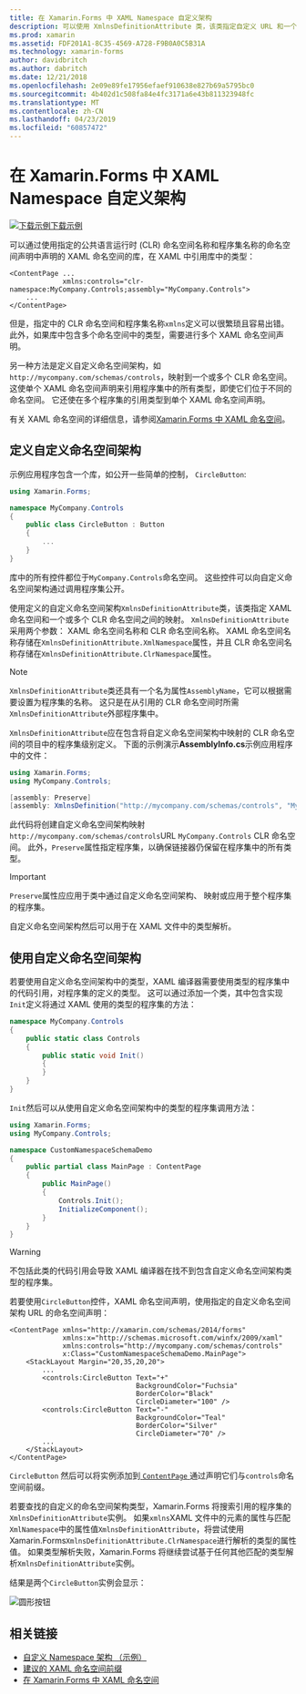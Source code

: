 ```yaml
---
title: 在 Xamarin.Forms 中 XAML Namespace 自定义架构
description: 可以使用 XmlnsDefinitionAttribute 类，该类指定自定义 URL 和一个或多个 CLR 命名空间之间的映射定义 XAML 自定义命名空间架构。 然后可以在 XAML 命名空间声明中使用自定义命名空间架构。
ms.prod: xamarin
ms.assetid: FDF201A1-8C35-4569-A728-F9B0A0C5B31A
ms.technology: xamarin-forms
author: davidbritch
ms.author: dabritch
ms.date: 12/21/2018
ms.openlocfilehash: 2e09e89fe17956efaef910638e827b69a5795bc0
ms.sourcegitcommit: 4b402d1c508fa84e4fc3171a6e43b811323948fc
ms.translationtype: MT
ms.contentlocale: zh-CN
ms.lasthandoff: 04/23/2019
ms.locfileid: "60857472"
---
```

# <a name="xaml-custom-namespace-schemas-in-xamarinforms"></a>在 Xamarin.Forms 中 XAML Namespace 自定义架构

[![下载示例](~/media/shared/download.png)下载示例](https://developer.xamarin.com/samples/xamarin-forms/XAML/CustomNamespaceSchemas/)

可以通过使用指定的公共语言运行时 (CLR) 命名空间名称和程序集名称的命名空间声明中声明的 XAML 命名空间的库，在 XAML 中引用库中的类型：

```xaml
<ContentPage ...
             xmlns:controls="clr-namespace:MyCompany.Controls;assembly="MyCompany.Controls">
    ...
</ContentPage>
```

但是，指定中的 CLR 命名空间和程序集名称`xmlns`定义可以很繁琐且容易出错。 此外，如果库中包含多个命名空间中的类型，需要进行多个 XAML 命名空间声明。

另一种方法是定义自定义命名空间架构，如`http://mycompany.com/schemas/controls`，映射到一个或多个 CLR 命名空间。 这使单个 XAML 命名空间声明来引用程序集中的所有类型，即使它们位于不同的命名空间。 它还使在多个程序集的引用类型到单个 XAML 命名空间声明。

有关 XAML 命名空间的详细信息，请参阅[Xamarin.Forms 中 XAML 命名空间](namespaces.md)。

## <a name="defining-a-custom-namespace-schema"></a>定义自定义命名空间架构

示例应用程序包含一个库，如公开一些简单的控制， `CircleButton`:

```csharp
using Xamarin.Forms;

namespace MyCompany.Controls
{
    public class CircleButton : Button
    {
        ...
    }
}
```

库中的所有控件都位于`MyCompany.Controls`命名空间。 这些控件可以向自定义命名空间架构通过调用程序集公开。

使用定义的自定义命名空间架构`XmlnsDefinitionAttribute`类，该类指定 XAML 命名空间和一个或多个 CLR 命名空间之间的映射。 `XmlnsDefinitionAttribute`采用两个参数： XAML 命名空间名称和 CLR 命名空间名称。 XAML 命名空间名称存储在`XmlnsDefinitionAttribute.XmlNamespace`属性，并且 CLR 命名空间名称存储在`XmlnsDefinitionAttribute.ClrNamespace`属性。

> [!NOTE]
> `XmlnsDefinitionAttribute`类还具有一个名为属性`AssemblyName`，它可以根据需要设置为程序集的名称。 这只是在从引用的 CLR 命名空间时所需`XmlnsDefinitionAttribute`外部程序集中。

`XmlnsDefinitionAttribute`应在包含将自定义命名空间架构中映射的 CLR 命名空间的项目中的程序集级别定义。 下面的示例演示**AssemblyInfo.cs**示例应用程序中的文件：

```csharp
using Xamarin.Forms;
using MyCompany.Controls;

[assembly: Preserve]
[assembly: XmlnsDefinition("http://mycompany.com/schemas/controls", "MyCompany.Controls")]
```

此代码将创建自定义命名空间架构映射`http://mycompany.com/schemas/controls`URL `MyCompany.Controls` CLR 命名空间。 此外，`Preserve`属性指定程序集，以确保链接器仍保留在程序集中的所有类型。

> [!IMPORTANT]
> `Preserve`属性应应用于类中通过自定义命名空间架构、 映射或应用于整个程序集的程序集。

自定义命名空间架构然后可以用于在 XAML 文件中的类型解析。

## <a name="consuming-a-custom-namespace-schema"></a>使用自定义命名空间架构

若要使用自定义命名空间架构中的类型，XAML 编译器需要使用类型的程序集中的代码引用，对程序集的定义的类型。 这可以通过添加一个类，其中包含实现`Init`定义将通过 XAML 使用的类型的程序集的方法：

```csharp
namespace MyCompany.Controls
{
    public static class Controls
    {
        public static void Init()
        {
        }
    }
}
```

`Init`然后可以从使用自定义命名空间架构中的类型的程序集调用方法：

```csharp
using Xamarin.Forms;
using MyCompany.Controls;

namespace CustomNamespaceSchemaDemo
{
    public partial class MainPage : ContentPage
    {
        public MainPage()
        {
            Controls.Init();
            InitializeComponent();
        }
    }
}
```

> [!WARNING]
> 不包括此类的代码引用会导致 XAML 编译器在找不到包含自定义命名空间架构类型的程序集。

若要使用`CircleButton`控件，XAML 命名空间声明，使用指定的自定义命名空间架构 URL 的命名空间声明：

```xaml
<ContentPage xmlns="http://xamarin.com/schemas/2014/forms"
             xmlns:x="http://schemas.microsoft.com/winfx/2009/xaml"
             xmlns:controls="http://mycompany.com/schemas/controls"
             x:Class="CustomNamespaceSchemaDemo.MainPage">
    <StackLayout Margin="20,35,20,20">
        ...
        <controls:CircleButton Text="+"
                               BackgroundColor="Fuchsia"
                               BorderColor="Black"
                               CircleDiameter="100" />
        <controls:CircleButton Text="-"
                               BackgroundColor="Teal"
                               BorderColor="Silver"
                               CircleDiameter="70" />
        ...
    </StackLayout>
</ContentPage>
```

`CircleButton` 然后可以将实例添加到[ `ContentPage` ](xref:Xamarin.Forms.ContentPage)通过声明它们与`controls`命名空间前缀。

若要查找的自定义的命名空间架构类型，Xamarin.Forms 将搜索引用的程序集的`XmlnsDefinitionAttribute`实例。 如果`xmlns`XAML 文件中的元素的属性与匹配`XmlNamespace`中的属性值`XmlnsDefinitionAttribute`，将尝试使用 Xamarin.Forms`XmlnsDefinitionAttribute.ClrNamespace`进行解析的类型的属性值。 如果类型解析失败，Xamarin.Forms 将继续尝试基于任何其他匹配的类型解析`XmlnsDefinitionAttribute`实例。

结果是两个`CircleButton`实例会显示：

![圆形按钮](custom-namespace-schemas-images/circle-buttons.png "圆形按钮")

## <a name="related-links"></a>相关链接

- [自定义 Namespace 架构 （示例）](https://developer.xamarin.com/samples/xamarin-forms/XAML/CustomNamespaceSchemas/)
- [建议的 XAML 命名空间前缀](custom-prefix.md)
- [在 Xamarin.Forms 中 XAML 命名空间](namespaces.md)
